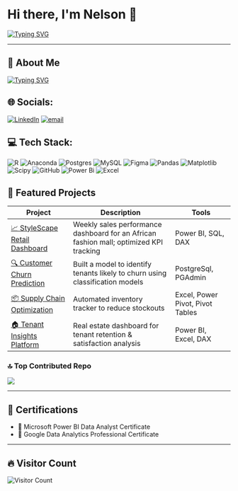 


# Hi there, I'm Nelson 👋

[![Typing SVG](https://readme-typing-svg.demolab.com?font=Fira+Code&duration=5000&pause=1000&color=F9FFFAFF&multiline=true&repeat=false&width=600&lines=Data+Analyst+%7C+Power+BI+Developer+)](https://git.io/typing-svg)

---

## 🚀 About Me

[![Typing SVG](https://readme-typing-svg.demolab.com?font=Fira+Code&size=14&duration=2000&pause=1000&color=F9FFFAFF&multiline=true&repeat=false&width=800&height=80&lines=%F0%9F%93%9D+Analytical+storyteller+passionate+about+turning+raw+data+into+impactful+business+insights.;%F0%9F%93%8A+Experienced+in+creating+compelling+dashboards+and+automating+reporting+pipelines.;%F0%9F%8E%AF+Currently+exploring%3A+Time+Intelligence+DAX+%26+Predictive+Modeling+with+Python)](https://git.io/typing-svg)

## 🌐 Socials:
[![LinkedIn](https://img.shields.io/badge/LinkedIn-%230077B5.svg?logo=linkedin&logoColor=white)](https://linkedin.com/in/linkedin/in/nelson-neba) [![email](https://img.shields.io/badge/Email-D14836?logo=gmail&logoColor=white)](mailto:nelson.mforbi@gmail.com) 

## 💻 Tech Stack:
![R](https://img.shields.io/badge/r-%23276DC3.svg?style=for-the-badge&logo=r&logoColor=white) ![Anaconda](https://img.shields.io/badge/Anaconda-%2344A833.svg?style=for-the-badge&logo=anaconda&logoColor=white) ![Postgres](https://img.shields.io/badge/postgres-%23316192.svg?style=for-the-badge&logo=postgresql&logoColor=white) ![MySQL](https://img.shields.io/badge/mysql-4479A1.svg?style=for-the-badge&logo=mysql&logoColor=white) ![Figma](https://img.shields.io/badge/figma-%23F24E1E.svg?style=for-the-badge&logo=figma&logoColor=white) ![Pandas](https://img.shields.io/badge/pandas-%23150458.svg?style=for-the-badge&logo=pandas&logoColor=white) ![Matplotlib](https://img.shields.io/badge/Matplotlib-%23ffffff.svg?style=for-the-badge&logo=Matplotlib&logoColor=black) ![Scipy](https://img.shields.io/badge/SciPy-%230C55A5.svg?style=for-the-badge&logo=scipy&logoColor=%white) ![GitHub](https://img.shields.io/badge/github-%23121011.svg?style=for-the-badge&logo=github&logoColor=white) ![Power Bi](https://img.shields.io/badge/power_bi-F2C811?style=for-the-badge&logo=powerbi&logoColor=black) ![Excel](https://img.shields.io/badge/Excel-%23026AA7.svg?style=for-the-badge&logo=Trello&logoColor=white)


## 🌟 Featured Projects

| Project | Description | Tools |
|--------|-------------|-------|
| [📈 StyleScape Retail Dashboard](https://github.com/NelsonNeba/Performance-Dashboard-for-StyleScape-Fashion-Mall) | Weekly sales performance dashboard for an African fashion mall; optimized KPI tracking | Power BI, SQL, DAX |
| [🔍 Customer Churn Prediction](#) | Built a model to identify tenants likely to churn using classification models | PostgreSql, PGAdmin |
| [📦 Supply Chain Optimization](https://github.com/NelsonNeba/Supply-Chain-Optimization) | Automated inventory tracker to reduce stockouts | Excel, Power Pivot, Pivot Tables |
| [🏠 Tenant Insights Platform](https://github.com/NelsonNeba/Tenant-Retention-Optimization-HomeVibe-Properties) | Real estate dashboard for tenant retention & satisfaction analysis | Power BI, Excel, DAX |

### 🔝 Top Contributed Repo
![](https://github-contributor-stats.vercel.app/api?username=nelsonneba&limit=5&theme=dark&combine_all_yearly_contributions=true)


---

## 🏅 Certifications

- 📜 Microsoft Power BI Data Analyst Certificate
- 📜 Google Data Analytics Professional Certificate



---

## 🔥 Visitor Count

![Visitor Count](https://visitor-badge.laobi.icu/badge?page_id=nelsonneba.nelsonneba)



